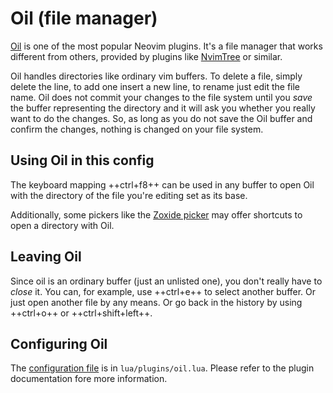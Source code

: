# Oil (file manager)

[Oil](https://github.com/stevearc/oil.nvim) is one of the most popular Neovim plugins. It's a file 
manager that works different from others, provided by plugins like [NvimTree](nvimtree.md) or similar.

Oil handles directories like ordinary vim buffers. To delete a file, simply delete the line, to add one 
insert a new line, to rename just edit the file name. Oil does not commit your changes to the file system 
until you *save* the buffer representing the directory and it will ask you whether you really want to do 
the changes. So, as long as you do not save the Oil buffer and confirm the changes, nothing is changed on 
your file system.

## Using Oil in this config
The keyboard mapping ++ctrl+f8++ can be used in any buffer to open Oil with the directory of the file 
you're editing set as its base.

Additionally, some pickers like the [Zoxide picker](./fzf.md#zoxide-history-viewer) may offer shortcuts to 
open a directory with Oil.

## Leaving Oil
Since oil is an ordinary buffer (just an unlisted one), you don't really have to *close* it. You can, for 
example, use ++ctrl+e++ to select another buffer. Or just open another file by any means. Or go back in 
the history by using ++ctrl+o++ or ++ctrl+shift+left++.

## Configuring Oil
The [configuration file](https://github.com/silvercircle/nvim/blob/main/lua/plugins/oil.lua) is in 
`lua/plugins/oil.lua`. Please refer to the plugin documentation fore more information.
